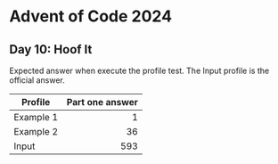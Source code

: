 # Advent of Code 2024

## Day 10: Hoof It

Expected answer when execute the profile test. The Input profile is the official answer.

| Profile   | Part one answer |
|-----------|----------------:|
| Example 1 |   1             |
| Example 2 |  36             |
| Input     | 593             |
